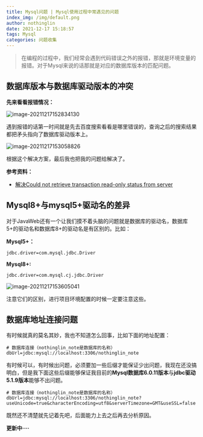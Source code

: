 ```yaml
---
title: Mysql问题 | Mysql使用过程中常遇见的问题
index_img: /img/default.png
author: nothinglin
date: 2021-12-17 15:18:57
tags: Mysql
categories: 问题收集
---
```




> 在编程的过程中，我们经常会遇到代码错误之外的报错，那就是环境变量的报错。对于Mysql来说的话那就是对应的数据库版本的匹配问题。

## 数据库版本与数据库驱动版本的冲突

**先来看看报错情况：**

![image-20211217152834130](https://NothingLin.coding.net/p/picture/d/picture/git/raw/master/2021/12/17/20211217154155.png)



遇到报错的话第一时间就是先去百度搜索看看是哪里错误的，查询之后的搜索结果都把矛头指向了数据库驱动版本上。

![image-20211217153058826](https://NothingLin.coding.net/p/picture/d/picture/git/raw/master/2021/12/17/20211217154200.png)



根据这个解决方案，最后我也把我的问题给解决了。

**参考资料：**

- [解决Could not retrieve transaction read-only status from server](https://www.codeleading.com/article/51273377891/)





## Mysql8+与mysql5+驱动名的差异

对于JavaWeb还有一个让我们摸不着头脑的问题就是数据库的驱动名，数据库5+的驱动名和数据库8+的驱动名是有区别的。比如：

**Mysql5+：**

```mysql
jdbc.driver=com.mysql.jdbc.Driver
```

**Mysql8+:**

```
jdbc.driver=com.mysql.cj.jdbc.Driver
```

![image-20211217153605041](https://NothingLin.coding.net/p/picture/d/picture/git/raw/master/2021/12/17/20211217154206.png)

注意它们的区别，进行项目环境配置的时候一定要注意这些。



## 数据库地址连接问题

有时候就真的莫名其妙，我也不知道怎么回事，比如下面的地址配置：

```mysql
# 数据库连接（nothinglin_note是数据库的名称）
dbUrl=jdbc:mysql://localhost:3306/nothinglin_note
```

有时候可以，有时候出问题，必须要加一些后缀才能保证少出问题，我现在还没搞明白，但是我下面这些后缀能够保证我目前的**Mysql数据库6.0.11版本**与**jdbc驱动5.1.9版本**能够不出问题。

```mysql
# 数据库连接（nothinglin_note是数据库的名称）
dbUrl=jdbc:mysql://localhost:3306/nothinglin_note?useUnicode=true&characterEncoding=utf8&serverTimezone=GMT&useSSL=false
```

既然还不清楚就先记着先吧，后面能力上去之后再去分析原因。



**更新中····**
